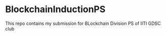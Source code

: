 # BlockchainInductionPS
This repo contains my submission for BLockchain Division PS of IITI GDSC club
